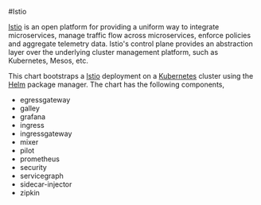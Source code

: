 #Istio

[Istio](https://istio.io/) is an open platform for providing a uniform way to integrate microservices, manage traffic flow across microservices, enforce policies and aggregate telemetry data. Istio's control plane provides an abstraction layer over the underlying cluster management platform, such as Kubernetes, Mesos, etc. 

This chart bootstraps a [Istio](https://github.com/istio/istio/tree/master/install/kubernetes/helm/istio) deployment on a [Kubernetes](http://kubernetes.io) cluster using the [Helm](https://helm.sh) package manager. The chart has the following components,
- egressgateway
- galley
- grafana
- ingress
- ingressgateway
- mixer
- pilot
- prometheus
- security
- servicegraph
- sidecar-injector
- zipkin
